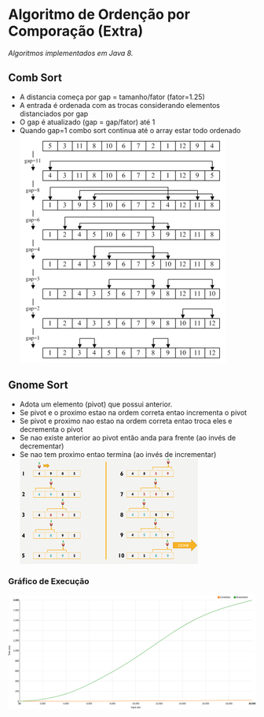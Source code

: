 # Algoritmo de Ordenção por Comporação (Extra)

*Algoritmos implementados em Java 8.*

## Comb Sort

- A distancia começa por gap = tamanho/fator (fator=1.25)
- A entrada é ordenada com as trocas considerando elementos distanciados por gap
- O gap é atualizado (gap = gap/fator) até 1
- Quando gap=1 combo sort continua até o array estar todo ordenado
!["Comb Sort"](https://github.com/juliafealves/leda-ordenacao-extra/blob/master/comb_sort.png "Comb Sort")

## Gnome Sort

- Adota um elemento (pivot) que possui anterior.
- Se pivot e o proximo estao na ordem correta entao incrementa o pivot
- Se pivot e proximo nao estao na ordem correta entao troca eles e decrementa o pivot
- Se nao existe anterior ao pivot então anda para frente (ao invés de decrementar)
- Se nao tem proximo entao termina (ao invés de incrementar)
!["Gnome Sort"](https://github.com/juliafealves/leda-ordenacao-extra/blob/master/gnome_sort.png "Gnome Sort")

### Gráfico de Execução

!["Gráfico"](https://github.com/juliafealves/leda-ordenacao-extra/blob/master/chart.png "Gráfico")
